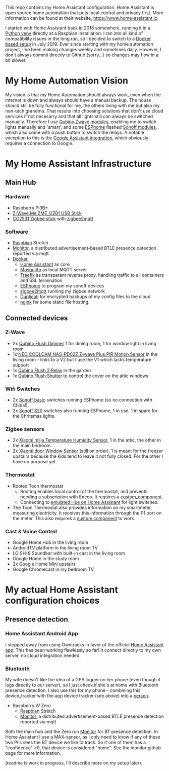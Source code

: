 This repo contains my Home Assistant configuration. Home Assistant is open source home automation that puts local control and privacy first. More information can be found at their website, https://www.home-assistant.io.

I started with Home Assistant back in 2018 somewhere, running it in a [Python venv](https://www.home-assistant.io/docs/installation/virtualenv/) directly at a Raspbian installation. I ran into all kind of compatibility issues in the long run, so I decided to switch to a [Docker based setup](https://www.home-assistant.io/docs/installation/docker/) in July 2019. Ever since starting with my home automation project, I've been making changes weekly and sometimes daily. However, I don't always commit directly to Github (sorry...) so changes may flow in a bit slower.

# My Home Automation Vision
My vision is that my Home Automation should always work, even when the internet is down and always should have a manual backup. The house should still be fully functional for me, the others living with me but also my non-tech grandma. That results into choosing solutions that don't use cloud services if not necesarry and that all lights still can always be switched manually. Therefore I use [Qubino Zwave modules](https://qubino.com/), enabling me to switch lights manually and 'smart', and some [ESPhome](https://esphome.io/) flashed [Sonoff modules](https://sonoff.itead.cc/en), which also come with a push button to switch the relays. A notable exception to this is the [Google Assistant integration](https://www.home-assistant.io/components/google_assistant/), which obviously requires a connection to Google.

# My Home Assistant Infrastructure
## Main Hub
### Hardware
- Raspberry Pi3B+
- [Z-Wave.Me ZME_UZB1 USB Stick](https://tweakers.net/pricewatch/434681/z-wave-punt-me-usb-stick-met-z-wave-plus/specificaties/)
- [CC2531 Zigbee stick](https://tweakers.net/aanbod/1992398/cc2531-zigbee-zigbee2mqtt-usb-stick.html) with [zigbee2mqtt](https://www.zigbee2mqtt.io/)

### Software
- [Raspbian](https://www.raspberrypi.org/downloads/raspbian/) Stretch
- [Monitor](https://github.com/andrewjfreyer/monitor), a distributed advertisement-based BTLE presence detection reported via mqtt
- [Docker](https://www.docker.com/)
  - [Home Assistant](https://hub.docker.com/r/homeassistant/raspberrypi3-homeassistant) as core
  - [Mosquitto](https://hub.docker.com/_/eclipse-mosquitto) as local MQTT server
  - [Traefik](https://hub.docker.com/_/traefik) as transparant reverse proxy, handling traffic to all containers and SSL termination
  - [ESPhome](https://hub.docker.com/r/esphome/esphome) to program my sonoff devices
  - [zigbee2mqtt](https://hub.docker.com/r/koenkk/zigbee2mqtt) running my zigbee network
  - [Duplicati](https://hub.docker.com/r/duplicati/duplicati) for encrypted backups of my config files to the cloud
  - [nginx](https://hub.docker.com/r/linuxserver/nginx) for some static file hosting.

## Connected devices
### Z-Wave
 - 2x [Qubino Flush Dimmer](https://tweakers.net/pricewatch/467913/qubino-flush-dimmer-z-wave+/specificaties/) 1 for dining room, 1 for window light in living room
 - 1x [NEO COOLCAM NAS-PD02Z Z-wave Plus PIR Motion Sensor](https://www.aliexpress.com/item/32796863408.html) in the living room - links to a V2 but I use the V1 which lacks temperature support
 - 1x [Qubino Flush 2 Relay](https://tweakers.net/pricewatch/474184/qubino-flush-2-relay-z-wave+/specificaties/) in the garden
 - 1x [Qubino Flush Shutter](https://tweakers.net/pricewatch/563345/qubino-flush-shutter-(zmnhcd1)/specificaties/) to control the cover on the attic windows
 
### Wifi Switches
 - 2x [Sonoff basic](https://www.aliexpress.com/item/32831445550.html) switches running ESPhome (so no connection with China!)
 - 2x [Sonoff S20](https://www.aliexpress.com/item/32846334606.html) switches also running ESPhome, 1 in use, 1 in spare for the Chritsmas lights.
 
### Zigbee sensors
 - 2x [Xiaomi mijia Temperature Humidity Sensor](https://www.aliexpress.com/item/32714410866.html), 1 in the attic, the other in the main bedroom
 - 2x [Xiaomi door Window Sensor](https://www.aliexpress.com/item/32714904459.html) (still on order), 1 is meant for the freezer upstairs because the kids tend to leave it not fully closed. For the other I have no purpose yet.
 
### Thermostat
 - Rooted Toon thermostat
   - Rooting enables local control of the thermostat, and prevents needing a subscription with Eneco. It requires a [custom_component](https://github.com/hmmbob/HomeAssistantConfig/tree/master/custom_components/toon_climate).
   - Connecting to [emulated Hue on Home Assistant](https://github.com/hmmbob/HomeAssistantConfig/blob/master/includes/emulated_hue.yaml) for light switches.
 - The Toon Thermostat also provides information on my smartmeter, measuring electricity. It receives this information through the P1 port on the meter. This also requires a [custom component](https://github.com/hmmbob/HomeAssistantConfig/tree/master/custom_components/toon_smartmeter) to work.
 
### Cast & Voice Control
- Google Home Hub in the living room
- AndroidTV platform in the living room TV
- LG SH-8 Soundbar with built-in cast in the living room
- Google Home in the study room
- 2x Google Home Mini upstairs
- Google Chromecast in my bedroom TV

# My actual Home Assistant configuration choices
## Presence detection
### Home Assistant Android App
I stepped away from using Owntracks in favor of the official [Home Assistant app](https://play.google.com/store/apps/details?id=io.homeassistant.companion.android). This has been working flawlessly so far! It connect directly to my own server, no cloud integration needed.

### Bluetooth
My wife doesn't like the idea of a GPS logger on her phone (even though it logs directly to our server), so I just check if she's at home with Bluetooth presence detection. I also use this for my phone - combining this device_tracker with the app device tracker (see above) into a [person](https://www.home-assistant.io/integrations/person/). 

 - Raspberry W Zero
   - [Raspbian](https://www.raspberrypi.org/downloads/raspbian/) Stretch
   - [Monitor](https://github.com/andrewjfreyer/monitor), a distributed advertisement-based BTLE presence detection reported via mqtt

Both the main hub and the Zero run [Monitor](https://github.com/andrewjfreyer/monitor) for BT presence detection. In Home Assistant I use a MAX-sensor, as I only need to know if any of these two Pi's sees the BT device we like to track. So if one of them has a "confidence" >0, that device is considered "home". See the monitor github page for more information.






(readme is work in progress, I'll describe more on my setup later).
